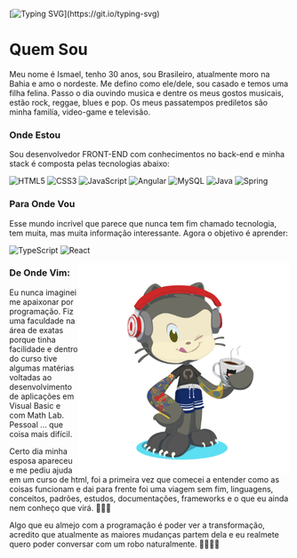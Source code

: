 [![Typing SVG](https://readme-typing-svg.demolab.com?font=Fira+Code&size=28&pause=1000&repeat=false&width=435&lines=Ol%C3%A1%2C+seja+bem+vind%40!!!)](https://git.io/typing-svg)

# Quem Sou

Meu nome é Ismael, tenho 30 anos, sou Brasileiro, atualmente moro na Bahia e amo o nordeste.
Me defino como ele/dele, sou casado e temos uma filha felina.
Passo o dia ouvindo musica e dentre os meus gostos musicais, estão rock, reggae, blues e pop. 
Os meus passatempos prediletos são minha familía, video-game e televisão. 

### Onde Estou

Sou desenvolvedor FRONT-END com conhecimentos no back-end e minha stack é composta pelas tecnologias abaixo:

![HTML5](https://img.shields.io/badge/html5-%23E34F26.svg?style=for-the-badge&logo=html5&logoColor=white)
![CSS3](https://img.shields.io/badge/css3-%231572B6.svg?style=for-the-badge&logo=css3&logoColor=white)
![JavaScript](https://img.shields.io/badge/javascript-%23323330.svg?style=for-the-badge&logo=javascript&logoColor=%23F7DF1E)
![Angular](https://img.shields.io/badge/angular-%23DD0031.svg?style=for-the-badge&logo=angular&logoColor=white)
![MySQL](https://img.shields.io/badge/mysql-%2300f.svg?style=for-the-badge&logo=mysql&logoColor=white)
![Java](https://img.shields.io/badge/java-%23ED8B00.svg?style=for-the-badge&logo=openjdk&logoColor=white)
![Spring](https://img.shields.io/badge/spring-%236DB33F.svg?style=for-the-badge&logo=spring&logoColor=white)

### Para Onde Vou

Esse mundo incrível que parece que nunca tem fim chamado tecnologia, tem muita, mas muita informação interessante. 
Agora o objetivo é aprender:

![TypeScript](https://img.shields.io/badge/typescript-%23007ACC.svg?style=for-the-badge&logo=typescript&logoColor=white)
![React](https://img.shields.io/badge/react-%2320232a.svg?style=for-the-badge&logo=react&logoColor=%2361DAFB)


<img src="https://github.com/ismaelBZ/ismaelBZ/blob/main/octocat-1696444939658.png" width="380px" align="right"/>

### De Onde Vim:

  Eu nunca imaginei me apaixonar por programação. Fiz uma faculdade na área de exatas porque tinha facilidade e dentro do curso tive algumas matérias voltadas ao desenvolvimento de aplicações em Visual Basic e com Math Lab. Pessoal ... que coisa mais difícil. 
  
  Certo dia minha esposa apareceu e me pediu ajuda em um curso de html, foi a primeira vez que comecei a entender como as coisas funcionam e dai para frente foi uma viagem sem fim, linguagens, conceitos, padrões, estudos, documentações, frameworks e o que eu ainda nem conheço que virá. 🤣🤣🤣
  
  Algo que eu almejo com a programação é poder ver a transformação, acredito que atualmente as maiores mudanças partem dela e eu realmete quero poder conversar com um robo naturalmente. 🤖😅😅😅
